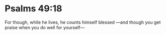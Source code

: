 # Psalms 49:18

For though, while he lives, he counts himself blessed —and though you get praise when you do well for yourself—
